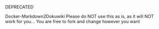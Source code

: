 DEPRECATED

Docker-Markdown2Dokuwiki
Please do NOT use this as is, as it will NOT work for you...
You are free to fork and change however you want
